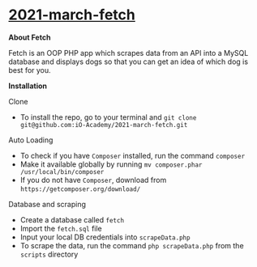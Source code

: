 # [2021-march-fetch](https://dev.io-academy.uk/projects/2021-march/fetch/)

**About Fetch**

Fetch is an OOP PHP app which scrapes data from an API into a MySQL database and displays dogs so that you can get an idea of which dog is best for you.

**Installation**

Clone
- To install the repo, go to your terminal and `git clone git@github.com:iO-Academy/2021-march-fetch.git`

Auto Loading
- To check if you have `Composer` installed, run the command `composer`
- Make it available globally by running `mv composer.phar /usr/local/bin/composer`
- If you do not have `Composer`, download from `https://getcomposer.org/download/`

Database and scraping
- Create a database called `fetch`
- Import the `fetch.sql` file
- Input your local DB credentials into `scrapeData.php`
- To scrape the data, run the command `php scrapeData.php` from the `scripts` directory 

